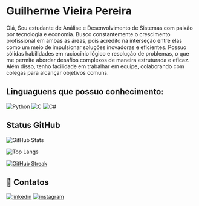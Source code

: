 # Guilherme Vieira Pereira

Olá, Sou estudante de Análise e Desenvolvimento de Sistemas com paixão por tecnologia e economia. Busco constantemente o crescimento profissional em ambas as áreas, pois acredito na interseção entre elas como um meio de impulsionar soluções inovadoras e eficientes.
Possuo sólidas habilidades em raciocínio lógico e resolução de problemas, o que me permite abordar desafios complexos de maneira estruturada e eficaz. Além disso, tenho facilidade em trabalhar em equipe, colaborando com colegas para alcançar objetivos comuns.

## Linguaguens que possuo conhecimento:

![Python](https://img.shields.io/badge/Python-000?style=for-the-badge&logo=python)
![C](https://img.shields.io/badge/C-000?style=for-the-badge&logo=c)
![C#](https://img.shields.io/badge/C%23-000?style=for-the-badge&logo=c-sharp&logoColor=823085)

## Status GitHub

![GitHub Stats](https://github-readme-stats.vercel.app/api?username=v-gui&theme=transparent&bg_color=000&border_color=30A3DC&show_icons=true&icon_color=30A3DC&title_color=E94D5F&text_color=FFF)

![Top Langs](https://github-readme-stats-git-masterrstaa-rickstaa.vercel.app/api/top-langs/?username=v-gui&layout=compact&bg_color=000&border_color=30A3DC&title_color=E94D5F&text_color=FFF)

[![GitHub Streak](https://streak-stats.demolab.com/?user=v-gui&theme=bear&background=000&border=30A3DC&dates=FFF)](https://git.io/streak-stats)


## 🔗 Contatos

[![linkedin](https://img.shields.io/badge/linkedin-0A66C2?style=for-the-badge&logo=linkedin&logoColor=white)](https://www.linkedin.com/in/guilherme-vieira-pereira-035159163)
[![instagram](https://img.shields.io/badge/instagram-1DA1F2?style=for-the-badge&logo=instagram&logoColor=white)](https://instagram.com/vieira_guilherme)